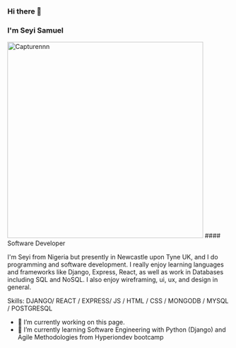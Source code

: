 ### Hi there 👋

### I'm Seyi Samuel

<img width="443" alt="Capturennn" src="https://user-images.githubusercontent.com/124254263/218485837-e643b663-f0ff-4c30-8c70-9394fe4e5341.PNG">
#### Software Developer

I'm Seyi from Nigeria but presently in Newcastle upon Tyne UK, and I do programming and software development. I really enjoy learning languages and frameworks like Django, Express, React, as well as work in Databases including SQL and NoSQL. I also enjoy wireframing, ui, ux, and design in general. 

Skills: DJANGO/ REACT / EXPRESS/ JS / HTML / CSS / MONGODB / MYSQL / POSTGRESQL

- 🔭 I’m currently working on this page. 
- 🌱 I’m currently learning Software Engineering with Python (Django) and Agile Methodologies from Hyperiondev bootcamp 

























<!--
**Sayheez/Sayheez** is a ✨ _special_ ✨ repository because its `README.md` (this file) appears on your GitHub profile.

Here are some ideas to get you started:

- 🔭 I’m currently working on ...
- 🌱 I’m currently learning ...
- 👯 I’m looking to collaborate on ...
- 🤔 I’m looking for help with ...
- 💬 Ask me about ...
- 📫 How to reach me: ...
- 😄 Pronouns: ...
- ⚡ Fun fact: ...
-->
